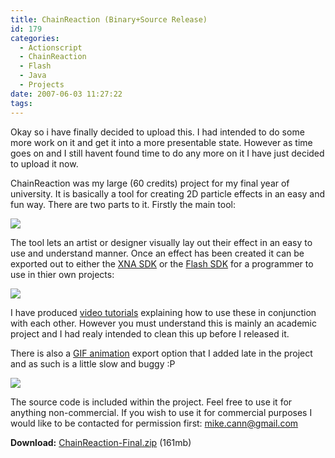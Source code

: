 ```yaml
---
title: ChainReaction (Binary+Source Release)
id: 179
categories:
  - Actionscript
  - ChainReaction
  - Flash
  - Java
  - Projects
date: 2007-06-03 11:27:22
tags:
---
```


Okay so i have finally decided to upload this. I had intended to do some more work on it and get it into a more presentable state. However as time goes on and I still havent found time to do any more on it I have just decided to upload it now.

<!--more-->

ChainReaction was my large (60 credits) project for my final year of university. It is basically a tool for creating 2D particle effects in an easy and fun way. There are two parts to it. Firstly the main tool:

![](https://www.mikecann.co.uk/Work/CRImages/CR01.png)

The tool lets an artist or designer visually lay out their effect in an easy to use and understand manner. Once an effect has been created it can be exported out to either the [XNA SDK](https://www.mikecann.co.uk/?p=156) or the [Flash SDK](https://www.mikecann.co.uk/flash/winter.html) for a programmer to use in thier own projects:

[![](https://www.mikecann.co.uk/Work/CRImages/spacepenguin.png)](https://www.mikecann.co.uk/?p=156)

I have produced [video tutorials](https://www.mikecann.co.uk/?p=168) explaining how to use these in conjunction with each other. However you must understand this is mainly an academic project and I had realy intended to clean this up before I released it.

There is also a [GIF animation](https://www.mikecann.co.uk/?p=166#more-166) export option that I added late in the project and as such is a little slow and buggy :P

[![](https://www.mikecann.co.uk/Images/ChainReaction/fire01.gif)](https://www.mikecann.co.uk/?p=166#more-166)

The source code is included within the project. Feel free to use it for anything non-commercial. If you wish to use it for commercial purposes I would like to be contacted for permission first: mike.cann@gmail.com

**Download:** [ChainReaction-Final.zip](/Files/ChainReaction-Final.zip) (161mb)